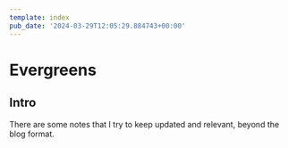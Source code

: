 ```yaml
---
template: index
pub_date: '2024-03-29T12:05:29.884743+00:00'
---
```

# Evergreens


## Intro

There are some notes that I try to keep updated and relevant, beyond the blog format.
